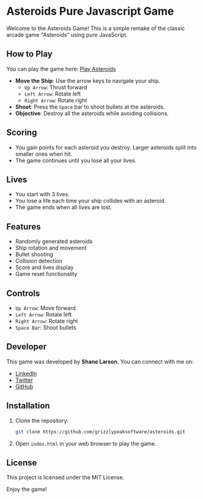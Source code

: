 # Asteroids Pure Javascript Game

Welcome to the Asteroids Game! This is a simple remake of the classic arcade game "Asteroids" using pure JavaScript.

## How to Play

You can play the game here: [Play Asteroids](https://grizzlypeaksoftware.github.io/asteroids/)

- **Move the Ship**: Use the arrow keys to navigate your ship.
  - `Up Arrow`: Thrust forward
  - `Left Arrow`: Rotate left
  - `Right Arrow`: Rotate right
- **Shoot**: Press the `Space` bar to shoot bullets at the asteroids.
- **Objective**: Destroy all the asteroids while avoiding collisions.

## Scoring

- You gain points for each asteroid you destroy. Larger asteroids split into smaller ones when hit.
- The game continues until you lose all your lives.

## Lives

- You start with 3 lives.
- You lose a life each time your ship collides with an asteroid.
- The game ends when all lives are lost.

## Features

- Randomly generated asteroids
- Ship rotation and movement
- Bullet shooting
- Collision detection
- Score and lives display
- Game reset functionality

## Controls

- `Up Arrow`: Move forward
- `Left Arrow`: Rotate left
- `Right Arrow`: Rotate right
- `Space Bar`: Shoot bullets

## Developer

This game was developed by **Shane Larson**. You can connect with me on:

- [LinkedIn](https://www.linkedin.com/in/shane-larson-889aa64/)
- [Twitter](https://x.com/PeakGrizzly)
- [GitHub](https://github.com/grizzlypeaksoftware)

## Installation

1. Clone the repository:
    ```bash
    git clone https://github.com/grizzlypeaksoftware/asteroids.git
    ```
2. Open `index.html` in your web browser to play the game.

## License

This project is licensed under the MIT License.

Enjoy the game!
